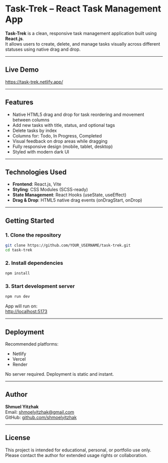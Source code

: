 # Task-Trek – React Task Management App

**Task-Trek** is a clean, responsive task management application built using **React.js**.  
It allows users to create, delete, and manage tasks visually across different statuses using native drag and drop.

---

## Live Demo

https://task-trek.netlify.app/

---

## Features

- Native HTML5 drag and drop for task reordering and movement between columns
- Add new tasks with title, status, and optional tags
- Delete tasks by index
- Columns for: Todo, In Progress, Completed
- Visual feedback on drop areas while dragging
- Fully responsive design (mobile, tablet, desktop)
- Styled with modern dark UI

---

## Technologies Used

- **Frontend**: React.js, Vite
- **Styling**: CSS Modules (SCSS-ready)
- **State Management**: React Hooks (useState, useEffect)
- **Drag & Drop**: HTML5 native drag events (onDragStart, onDrop)

---

## Getting Started

### 1. Clone the repository

```bash
git clone https://github.com/YOUR_USERNAME/task-trek.git
cd task-trek
```

### 2. Install dependencies

```bash
npm install
```

### 3. Start development server

```bash
npm run dev
```

App will run on:  
[http://localhost:5173](http://localhost:5173)

---

## Deployment

Recommended platforms:

- Netlify
- Vercel
- Render

No server required. Deployment is static and instant.

---

## Author

**Shmuel Yitzhak**  
Email: shmoelyitzhak@gmail.com  
GitHub: [github.com/shmoelyitzhak](https://github.com/shmoelyitzhak)

---

## License

This project is intended for educational, personal, or portfolio use only.  
Please contact the author for extended usage rights or collaboration.
